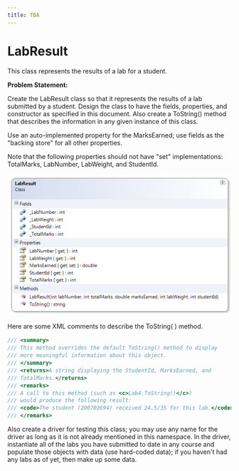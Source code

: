 ```yaml
---
title: TBA
---
```

# LabResult

This class represents the results of a lab for a student. 

**Problem Statement:**

Create the LabResult class so that it represents the results of a lab submitted by a student. Design the class to have the fields, properties, and constructor as specified in this document. Also create a ToString() method that describes the information in any given instance of this class.

Use an auto-implemented property for the MarksEarned; use fields as the "backing store" for all other properties.

Note that the following properties should not have "set" implementations: TotalMarks, LabNumber, LabWeight, and StudentId. 

![LabResult Class Diagram](C-LabResult.png)

Here are some XML comments to describe the ToString( ) method.

```csharp
/// <summary>
/// This method overrides the default ToString() method to display 
/// more meaningful information about this object.
/// </summary>
/// <returns>A string displaying the StudentId, MarksEarned, and 
/// TotalMarks.</returns>
/// <remarks>
/// A call to this method (such as <c>Lab4.ToString()</c>) 
/// would produce the following result:
/// <code>The student (200702694) received 24.5/35 for this lab.</code>
/// </remarks>
```

Also create a driver for testing this class; you may use any name for the driver as long as it is not already mentioned in this namespace. In the driver, instantiate all of the labs you have submitted to date in any course and populate those objects with data (use hard-coded data); if you haven't had any labs as of yet, then make up some data.
